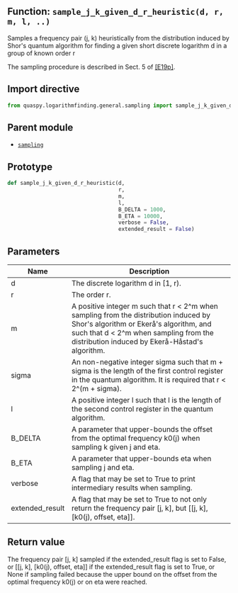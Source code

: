 ## Function: <code>sample\_j\_k\_given\_d\_r\_heuristic(d, r, m, l, ..)</code>
Samples a frequency pair (j, k) heuristically from the distribution induced by Shor's quantum algorithm for finding a given short discrete logarithm d in a group of known order r

The sampling procedure is described in Sect. 5 of [[E19p]](https://doi.org/10.48550/arXiv.1905.09084).

## Import directive
```python
from quaspy.logarithmfinding.general.sampling import sample_j_k_given_d_r_heuristic
```

## Parent module
- [<code>sampling</code>](README.md)

## Prototype
```python
def sample_j_k_given_d_r_heuristic(d,
                                   r,
                                   m,
                                   l,
                                   B_DELTA = 1000,
                                   B_ETA = 10000,
                                   verbose = False,
                                   extended_result = False)
```

## Parameters
| <b>Name</b> | <b>Description</b> |
| ----------- | ------------------ |
| d | The discrete logarithm d in [1, r). |
| r | The order r. |
| m | A positive integer m such that r < 2^m when sampling from the distribution induced by Shor's algorithm or Ekerå's algorithm, and such that d < 2^m when sampling from the distribution induced by Ekerå-Håstad's algorithm. |
| sigma | An non-negative integer sigma such that m + sigma is the length of the first control register in the quantum algorithm. It is required that r < 2^(m + sigma). |
| l | A positive integer l such that l is the length of the second control register in the quantum algorithm. |
| B_DELTA | A parameter that upper-bounds the offset from the optimal frequency k0(j) when sampling k given j and eta. |
| B_ETA | A parameter that upper-bounds eta when sampling j and eta. |
| verbose | A flag that may be set to True to print intermediary results when sampling. |
| extended_result | A flag that may be set to True to not only return the frequency pair [j, k], but [[j, k], [k0(j), offset, eta]]. |

## Return value
The frequency pair [j, k] sampled if the extended_result flag is set to False, or [[j, k], [k0(j), offset, eta]] if the extended_result flag is set to True, or None if sampling failed because the upper bound on the offset from the optimal frequency k0(j) or on eta were reached.

